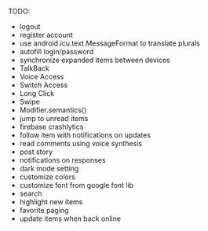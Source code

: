TODO:
 + logout
 + register account
 + use android.icu.text.MessageFormat to translate plurals
 + autofill login/password
 + synchronize expanded items between devices
 + TalkBack
 + Voice Access
 + Switch Access
 + Long Click
 + Swipe
 + Modifier.semantics()
 + jump to unread items
 + firebase crashlytics
 + follow item with notifications on updates
 + read comments using voice synthesis
 + post story
 + notifications on responses
 + dark mode setting
 + customize colors
 + customize font from google font lib
 + search
 + highlight new items
 + favorite paging
 + update items when back online
